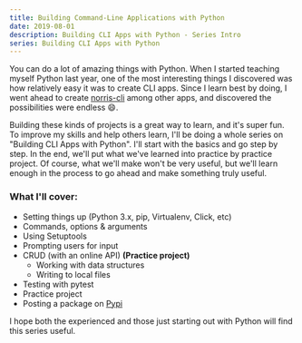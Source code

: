 ```yaml
---
title: Building Command-Line Applications with Python
date: 2019-08-01
description: Building CLI Apps with Python - Series Intro
series: Building CLI Apps with Python
---
```


You can do a lot of amazing things with Python. When I started teaching myself Python last year, one of the most interesting things I discovered was how relatively easy it was to create CLI apps. Since I learn best by doing, I went ahead to create [norris-cli](https://github.com/wangonya/norris-cli) among other apps, and discovered the possibilities were endless 😄.

Building these kinds of projects is a great way to learn, and it's super fun. To improve my skills and help others learn, I'll be doing a whole series on "Building CLI Apps with Python". I'll start with the basics and go step by step. In the end, we'll put what we've learned into practice by practice project. Of course, what we'll make won't be very useful, but we'll learn enough in the process to go ahead and make something truly useful.

### What I'll cover:
* Setting things up (Python 3.x, pip, Virtualenv, Click, etc)
* Commands, options & arguments
* Using Setuptools
* Prompting users for input
* CRUD (with an online API) **(Practice project)**
  * Working with data structures
  * Writing to local files
* Testing with pytest
* Practice project
* Posting a package on [Pypi](https://pypi.org/)

I hope both the experienced and those just starting out with Python will find this series useful.

